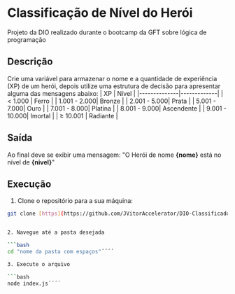# Classificação de Nível do Herói
Projeto da DIO realizado durante o bootcamp da GFT sobre lógica de programação

## Descrição

Crie uma variável para armazenar o nome e a quantidade de experiência (XP) de um herói, depois utilize uma estrutura de decisão para apresentar alguma das mensagens abaixo:
| XP           | Nível       |
|--------------|-------------|
| < 1.000      | Ferro       |
| 1.001 - 2.000| Bronze      |
| 2.001 - 5.000| Prata       |
| 5.001 - 7.000| Ouro        |
| 7.001 - 8.000| Platina     |
| 8.001 - 9.000| Ascendente  |
| 9.001 - 10.000| Imortal    |
| ≥ 10.001     | Radiante    |

## Saída

Ao final deve se exibir uma mensagem:
"O Herói de nome **{nome}** está no nível de **{nivel}**"


## Execução 
1. Clone o repositório para a sua máquina:

```bash
git clone [https](https://github.com/JVitorAccelerator/DIO-Classificador-De-Nivel-De-Heroi.git)´´´´


2. Navegue até a pasta desejada

```bash
cd "nome da pasta com espaços"´´´´

3. Execute o arquivo

```bash
node index.js´´´´
